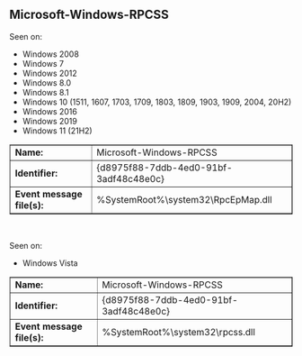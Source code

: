 ## Microsoft-Windows-RPCSS

Seen on:
* Windows 2008
* Windows 7
* Windows 2012
* Windows 8.0
* Windows 8.1
* Windows 10 (1511, 1607, 1703, 1709, 1803, 1809, 1903, 1909, 2004, 20H2)
* Windows 2016
* Windows 2019
* Windows 11 (21H2)

<table border="1" class="docutils">
  <tbody>
    <tr>
      <td><b>Name:</b></td>
      <td>Microsoft-Windows-RPCSS</td>
    </tr>
    <tr>
      <td><b>Identifier:</b></td>
      <td>{d8975f88-7ddb-4ed0-91bf-3adf48c48e0c}</td>
    </tr>
    <tr>
      <td><b>Event message file(s):</b></td>
      <td>%SystemRoot%\system32\RpcEpMap.dll</td>
    </tr>
  </tbody>
</table>

&nbsp;

Seen on:
* Windows Vista

<table border="1" class="docutils">
  <tbody>
    <tr>
      <td><b>Name:</b></td>
      <td>Microsoft-Windows-RPCSS</td>
    </tr>
    <tr>
      <td><b>Identifier:</b></td>
      <td>{d8975f88-7ddb-4ed0-91bf-3adf48c48e0c}</td>
    </tr>
    <tr>
      <td><b>Event message file(s):</b></td>
      <td>%SystemRoot%\system32\rpcss.dll</td>
    </tr>
  </tbody>
</table>

&nbsp;


